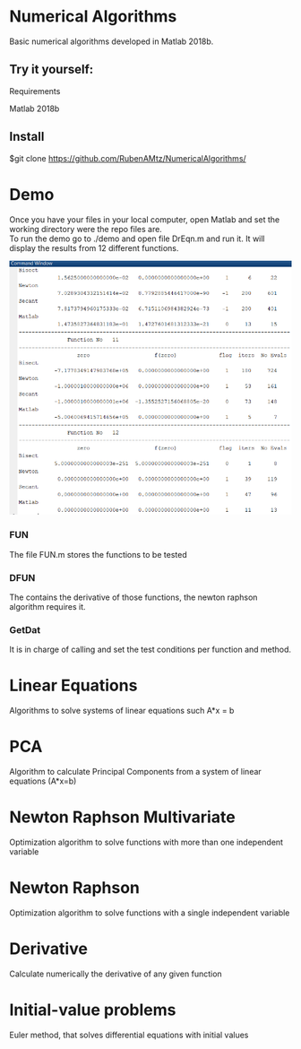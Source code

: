 # Numerical Algorithms

Basic numerical algorithms developed in Matlab 2018b.

## Try it yourself:

Requirements

Matlab 2018b

## Install
$git clone https://github.com/RubenAMtz/NumericalAlgorithms/

# Demo

Once you have your files in your local computer, open Matlab and set the working directory were the repo files are.  
To run the demo go to ./demo and open file DrEqn.m and run it. It will display the results from 12 different functions.

![alt text](https://github.com/RubenAMtz/NumericalAlgorithms/blob/master/Capture.PNG "Logo Title Text 1")

### FUN
The file FUN.m stores the functions to be tested

### DFUN
The contains the derivative of those functions, the newton raphson algorithm requires it.

### GetDat
It is in charge of calling and set the test conditions per function and method.

# Linear Equations

Algorithms to solve systems of linear equations such A*x = b

# PCA

Algorithm to calculate Principal Components from a system of linear equations (A*x=b)

# Newton Raphson Multivariate

Optimization algorithm to solve functions with more than one independent variable

# Newton Raphson

Optimization algorithm to solve functions with a single independent variable

# Derivative

Calculate numerically the derivative of any given function

# Initial-value problems

Euler method, that solves differential equations with initial values
